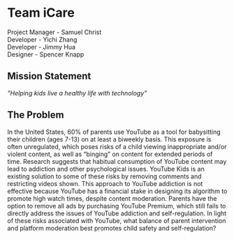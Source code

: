 # Team iCare
Project Manager - Samuel Christ  
Developer - Yichi Zhang  
Developer - Jimmy Hua  
Designer - Spencer Knapp

## Mission Statement
*"Helping kids live a healthy life with technology"*

## The Problem
In the United States, 60% of parents use YouTube as a tool for babysitting their children (ages 7-13) on at least a biweekly basis. This exposure is often unregulated, which poses risks of a child viewing inappropriate and/or violent content, as well as “binging” on content for extended periods of time. Research suggests that habitual consumption of YouTube content may lead to addiction and other psychological issues. YouTube Kids is an existing solution to some of these risks by removing comments and restricting videos shown. This approach to YouTube addiction is not effective because YouTube has a financial stake in designing its algorithm to promote high watch times, despite content moderation. Parents have the option to remove all ads by purchasing YouTube Premium, which still fails to directly address the issues of YouTube addiction and self-regulation. In light of these risks associated with YouTube, what balance of parent intervention and platform moderation best promotes child safety and self-regulation?
